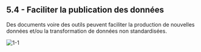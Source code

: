 ## 5.4 - Faciliter la publication des données 

Des documents voire des outils peuvent faciliter la production de nouvelles données et/ou la transformation de données non standardisées. 

![1-1](/images/algo/1-1.png)
